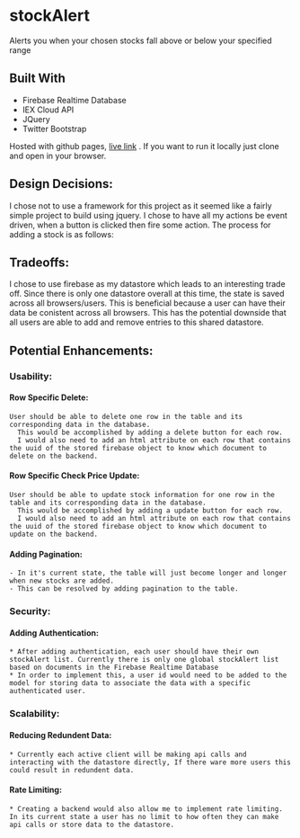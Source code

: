# stockAlert
Alerts you when your chosen stocks fall above or below your specified range

## Built With
* Firebase Realtime Database
* IEX Cloud API
* JQuery
* Twitter Bootstrap

Hosted with github pages, [live link](https://jordan-carlile.github.io/stockAlert/) . If you want to run it locally just clone and open in your browser.

## Design Decisions:
I chose not to use a framework for this project as it seemed like a fairly simple project to build using jquery.
I chose to have all my actions be event driven, when a button is clicked then fire some action.
The process for adding a stock is as follows:



## Tradeoffs:
I chose to use firebase as my datastore which leads to an interesting trade off. Since there is only one datastore overall at this time, the state is saved across all browsers/users.
This is beneficial because a user can have their data be conistent across all browsers.
This has the potential downside that all users are able to add and remove entries to this shared datastore.


## Potential Enhancements:

### Usability:
  #### Row Specific Delete:
    User should be able to delete one row in the table and its corresponding data in the database.
      This would be accomplished by adding a delete button for each row.
      I would also need to add an html attribute on each row that contains the uuid of the stored firebase object to know which document to delete on the backend.

  #### Row Specific Check Price Update:
    User should be able to update stock information for one row in the table and its corresponding data in the database.
      This would be accomplished by adding a update button for each row.
      I would also need to add an html attribute on each row that contains the uuid of the stored firebase object to know which document to update on the backend.
  
  #### Adding Pagination:
    - In it's current state, the table will just become longer and longer when new stocks are added.
    - This can be resolved by adding pagination to the table.

### Security:

  #### Adding Authentication:
    * After adding authentication, each user should have their own stockAlert list. Currently there is only one global stockAlert list based on documents in the Firebase Realtime Database
    * In order to implement this, a user id would need to be added to the model for storing data to associate the data with a specific authenticated user.

### Scalability:

  #### Reducing Redundent Data:
    * Currently each active client will be making api calls and interacting with the datastore directly, If there ware more users this could result in redundent data.

  #### Rate Limiting:
    * Creating a backend would also allow me to implement rate limiting. In its current state a user has no limit to how often they can make api calls or store data to the datastore.
